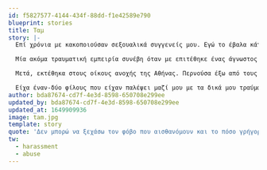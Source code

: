 ```yaml
---
id: f5827577-4144-434f-88dd-f1e42589e790
blueprint: stories
title: Ταμ
story: |-
  Επί χρόνια με κακοποιούσαν σεξουαλικά συγγενείς μου. Εγώ το έβαλα κάτω από το χαλί και συνέχισα με τη ζωή μου, όμως ανακάλυψα παρακάτω ότι το τραύμα ήταν ακόμα εκεί και επηρέαζε το κάθε τι που είχα κάνει ή που επιχειρούσα να κάνω στη ζωή μου.

  Μία ακόμα τραυματική εμπειρία συνέβη όταν με επιτέθηκε ένας άγνωστος στον δρόμο μέρα μεσημέρι, κοντά στη γειτονιά μου. Μου μιλούσε βρόμικα, με παρακαλούσε να πάω κάπου μαζί του, και όταν άρχισα να περπατάω πιο γρήγορα, με κυνήγησε, ήρθε από πίσω μου και μου έπιασε το στήθος μου. Πάλεψα με όλη μου τη δύναμη και κατάφερα να τον ξεφύγω. Δεν μπορώ να ξεχάσω τον φόβο που αισθανόμουν και το πόσο γρήγορα έτρεξα στο σπίτι των φίλων μου. Δεν είχα σκοπό να τους το πω. Αιχθάνθηκα βρόμικη. Όμως αυτοί επέμειναν αφού το πρόσωπο μου ήταν σαν να είχα δει φάντασμα. Με έβαλαν μαζί τους στο αμάξι και οδηγήσαμε γύρω γύρω ψάχνοντας τον τύπο αυτό. Δεν τον βρήκαμε πουθενά αλλά αισθάνθηκα μία ασφάλεια μαζί τους.

  Μετά, εκτέθηκα στους οίκους ανοχής της Αθήνας. Περνούσα έξω από τους οίκους ανοχής και εκεί συναντούσα συχνά γυναίκες που εκδίδονταν. Μου έλεγαν τις ιστορίες τους, για το πως τους κακοποιούσαν, πως τους έλεγχαν οι άντρες στη ζωή τους, κάποιες φορές ήταν ακόμα και ο σύζυγος ή κάποιος συγγενής. Κάποιες δεν είχαν άλλον τρόπο να πληρώσουν για τις επεμβάσεις των παιδιών του, ή τα φάρμακα τους. Με σύντριψε η συμπόνια που ένιωθα για αυτές τις γυναίκες και έτσι αποφάσισα να μπω στον αγώνα κατά της έμφυλης βίας.

  Είχα έναν-δύο φίλους που είχαν παλέψει μαζί μου με τα δικά μου τραύματα, και τώρα εγώ παρομοίως έχω οδηγηθεί στο να παλεύω για αυτές τις γυναίκες και για όποια γυναίκα που της στερήθηκε αυτό το απείρως πολύτιμο και ιερό πράγμα - το δικαίωμα στο ίδιο της το σώμα. Με έδειξαν αγάπη και φροντίδα, και γι' αυτό αγωνίζομαι και εγώ, γιατί το να αγωνίζομαι για τους συνανθρώπους μου είναι το ίδιο και το αυτό με την αγάπη και τη φροντίδα.
author: bda87674-cd7f-4e3d-8598-650708e299ee
updated_by: bda87674-cd7f-4e3d-8598-650708e299ee
updated_at: 1649909936
image: tam.jpg
template: story
quote: 'Δεν μπορώ να ξεχάσω τον φόβο που αισθανόμουν και το πόσο γρήγορα έτρεξα στο σπίτι των φίλων μου. Δεν είχα σκοπό να τους το πω. Αιχθάνθηκα βρόμικη. Όμως αυτοί επέμειναν αφού το πρόσωπο μου ήταν σαν να είχα δει φάντασμα.'
tw:
  - harassment
  - abuse
---
```

